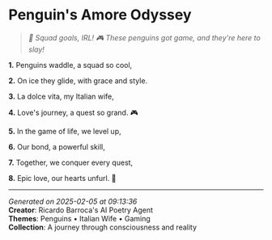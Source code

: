 # Penguin's Amore Odyssey

> *🐧 Squad goals, IRL! 🎮 These penguins got game, and they're here to slay!*

**1.** Penguins waddle, a squad so cool,


**2.** On ice they glide, with grace and style.


**3.** La dolce vita, my Italian wife,


**4.** Love's journey, a quest so grand. 🎮


**5.** In the game of life, we level up,


**6.** Our bond, a powerful skill,


**7.** Together, we conquer every quest,


**8.** Epic love, our hearts unfurl. 💝



---

*Generated on 2025-02-05 at 09:13:36*  
**Creator**: Ricardo Barroca's AI Poetry Agent  
**Themes**: Penguins • Italian Wife • Gaming  
**Collection**: A journey through consciousness and reality
